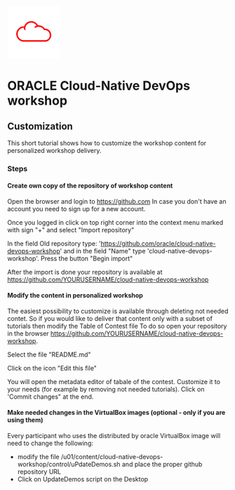 ![](../images/customer.logo.png)
---
# ORACLE Cloud-Native DevOps workshop #

## Customization ##

This short tutorial shows how to customize the workshop content for personalized workshop delivery.

### Steps ###

#### Create own copy of the repository of workshop content ####

Open the browser and login to https://github.com In case you don't have an account you need to sign up for a new account.

Once you logged in click on top right corner into the context menu marked with sign "+" and select "Import repository"

In the field Old repository type: 'https://github.com/oracle/cloud-native-devops-workshop' and in the field "Name" type 'cloud-native-devops-workshop'. Press the button "Begin import"

After the import is done your repository is available at https://github.com/YOURUSERNAME/cloud-native-devops-workshop

#### Modify the content in personalized workshop ####

The easiest possibility to customize is available through deleting not needed contet. So if you would like to deliver that content only with a subset of tutorials then modify the Table of Contest file  To do so open your repository in the browser https://github.com/YOURUSERNAME/cloud-native-devops-workshop.

Select the file "README.md"

Click on the icon "Edit this file"

You will open the metadata editor of tabale of the contest. Customize it to your needs (for example by removing not needed tutorials). Click on 'Commit changes" at the end.

#### Make needed changes in the VirtualBox images (optional - only if you are using them) ####

Every participant who uses the distributed by oracle VirtualBox image will need to change the following:
+ modify the file /u01/content/cloud-native-devops-workshop/control/uPdateDemos.sh and place the proper github repository URL
+ Click on UpdateDemos script on the Desktop
